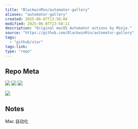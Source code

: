 ```yaml
---
title: "BlackwinMin/automator-gallery"
aliases: "automator-gallery"
created: 2025-06-07T13:58:04
modified: 2025-06-07T13:58:11
description: "Original macOS Automator actions by Minja."
source: "https://github.com/BlackwinMin/automator-gallery"
tags:
  - "github/star"
tags-link:
type: "repo"
---
```


## Repo Meta

![](https://img.shields.io/github/stars/BlackwinMin/automator-gallery?style=for-the-badge&label=stars) ![](https://img.shields.io/github/repo-size/BlackwinMin/automator-gallery?style=for-the-badge&label=size) ![](https://img.shields.io/github/created-at/BlackwinMin/automator-gallery?style=for-the-badge&label=since)

[![](https://github-readme-stats.vercel.app/api/pin/?username=BlackwinMin&repo=automator-gallery&bg_color=00000000)](https://github.com/BlackwinMin/automator-gallery)

## Notes

Mac 自动化
